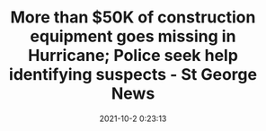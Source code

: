 ---
"title": "More than $50K of construction equipment goes missing in Hurricane; Police seek help identifying suspects - St George News"
"date": "2021-10-2 0:23:13"
"feed_name": "GOOGLENEWSCONSTRUCTION"
"feed_website": "https://news.google.com/search?q=construction%2Bincident&hl=en-US&gl=US&ceid=US:en"
"feed_rss": "https://news.google.com/rss/search?q=construction%2Bincident&hl=en-US&gl=US&ceid=US:en"
"link": "https://www.stgeorgeutah.com/news/archive/2021/10/01/cgb-more-than-50k-of-construction-equipment-goes-missing-in-hurricane-police-seek-help-identifying-suspects/"
"source": "{'href': 'https://www.stgeorgeutah.com', 'title': 'St George News'}"
"file": "_posts/2021-1-1-bbebb5d65e8162146bc1ac6ade32a81e5ea0ad8e.md"
"accident": "1"
"drilling": "0"
"dead": "0"
"injured": "0"
"arrested": "0"
"victims": "yes"
"where": "unknown site"
"causes": "unknown"
"place": "unknown place"
---